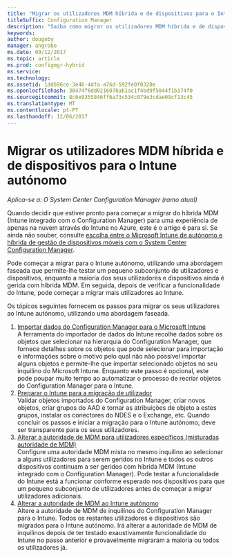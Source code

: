 ```yaml
---
title: "Migrar os utilizadores MDM híbrida e de dispositivos para o Intune autónomo"
titleSuffix: Configuration Manager
description: "Saiba como migrar os utilizadores MDM híbrida e de dispositivos para o Intune no Azure."
keywords: 
author: dougeby
manager: angrobe
ms.date: 09/12/2017
ms.topic: article
ms.prod: configmgr-hybrid
ms.service: 
ms.technology: 
ms.assetid: 1dd696ce-3e46-4dfa-a76d-592fe0f0320e
ms.openlocfilehash: 30474f6dd0216078ab1ac1f4bd9f5044f1b174f0
ms.sourcegitcommit: 8c6e9355846ff6a73c534c079e3cdae09cf13c45
ms.translationtype: MT
ms.contentlocale: pt-PT
ms.lasthandoff: 12/06/2017
---
```

# <a name="migrate-hybrid-mdm-users-and-devices-to-intune-standalone"></a>Migrar os utilizadores MDM híbrida e de dispositivos para o Intune autónomo

*Aplica-se a: O System Center Configuration Manager (ramo atual)*    

Quando decidir que estiver pronto para começar a migrar do híbrida MDM (Intune integrado com o Configuration Manager) para uma experiência de apenas na nuvem através do Intune no Azure, este é o artigo é para si. Se ainda não souber, consulte [escolha entre o Microsoft Intune de autónomo e híbrida de gestão de dispositivos móveis com o System Center Configuration Manager](https://docs.microsoft.com/sccm/mdm/understand/choose-between-standalone-intune-and-hybrid-mobile-device-management). 

Pode começar a migrar para o Intune autónomo, utilizando uma abordagem faseada que permite-lhe testar um pequeno subconjunto de utilizadores e dispositivos, enquanto a maioria dos seus utilizadores e dispositivos ainda é gerida com híbrida MDM. Em seguida, depois de verificar a funcionalidade do Intune, pode começar a migrar mais utilizadores ao Intune.    

Os tópicos seguintes fornecem os passos para migrar os seus utilizadores ao Intune autónomo, utilizando uma abordagem faseada.    
  
1.  [Importar dados do Configuration Manager para o Microsoft Intune](migrate-import-data.md)   
    A ferramenta do importador de dados do Intune recolhe dados sobre os objetos que selecionar na hierarquia do Configuration Manager, que fornece detalhes sobre os objetos que pode selecionar para importação e informações sobre o motivo pelo qual não não possível importar alguns objetos e permite-lhe que importar selecionado objetos no seu inquilino do Microsoft Intune. Enquanto este passo é opcional, este pode poupar muito tempo ao automatizar o processo de recriar objetos do Configuration Manager para o Intune. 
2.  [Preparar o Intune para a migração de utilizador](migrate-prepare-intune.md)    
    Validar objetos importados do Configuration Manager, criar novos objetos, criar grupos do AAD e tornar as atribuições de objeto a estes grupos, instalar os conectores do NDES e o Exchange, etc. Quando concluir os passos e iniciar a migração para o Intune autónomo, deve ser transparente para os seus utilizadores.  
3.  [Alterar a autoridade de MDM para utilizadores específicos (misturadas autoridade de MDM)](migrate-mixed-authority.md)    
    Configure uma autoridade MDM mista no mesmo inquilino ao selecionar a alguns utilizadores para serem geridos no Intune e todos os outros dispositivos continuam a ser geridos com híbrida MDM (Intune integrado com o Configuration Manager). Pode testar a funcionalidade do Intune está a funcionar conforme esperado nos dispositivos para que um pequeno subconjunto de utilizadores antes de começar a migrar utilizadores adicionais. 
4.  [Alterar a autoridade de MDM ao Intune autónomo](change-mdm-authority.md)     
    Altere a autoridade de MDM de inquilinos do Configuration Manager para o Intune. Todos os restantes utilizadores e dispositivos são migrados para o Intune autónomo. Irá alterar a autoridade de MDM de inquilinos depois de ter testado exaustivamente funcionalidade do Intune no passo anterior e provavelmente migraram a maioria ou todos os utilizadores já.